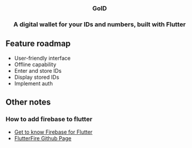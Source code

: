 <h3 align="center">GoID<h3>

<p align="center">A digital wallet for your IDs and numbers, built with Flutter</p>

## Feature roadmap

- User-friendly interface
- Offline capability
- Enter and store IDs
- Display stored IDs
- Implement auth

<!--
# Name 
- PockID 

# Catchprases
"Your IDs, Your Way: Access Made Easy!"
"Unlock Your Essentials in a Snap!"
"Never Fumble for Your IDs Again!"
"ID Management, Simplified."
"Get to Your Important Numbers in Seconds!"
"Effortless Access to Your Vital Information!"
"Your IDs, Always at Your Fingertips."
"Say Goodbye to Digging Through Files!"
"Streamline Your Life with Quick ID Retrieval!"
"Instant Access to Your Essential Info, Anytime, Anywhere!"
-->

## Other notes

### How to add firebase to flutter

- [Get to know Firebase for Flutter](https://firebase.google.com/codelabs/firebase-get-to-know-flutter)
- [FlutterFire Github Page](https://github.com/firebase/flutterfire?tab=readme-ov-file)
